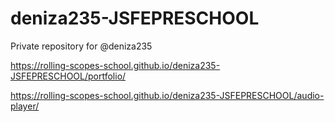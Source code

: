 # deniza235-JSFEPRESCHOOL
Private repository for @deniza235

https://rolling-scopes-school.github.io/deniza235-JSFEPRESCHOOL/portfolio/

https://rolling-scopes-school.github.io/deniza235-JSFEPRESCHOOL/audio-player/
